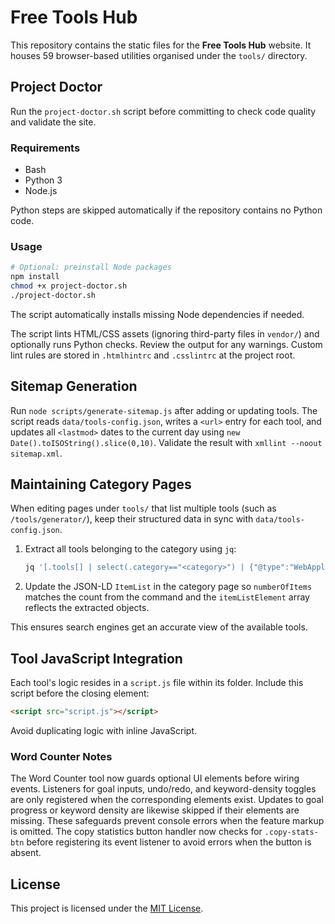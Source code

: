 # Free Tools Hub

This repository contains the static files for the **Free Tools Hub** website. It houses 59 browser-based utilities organised under the `tools/` directory.

## Project Doctor

Run the `project-doctor.sh` script before committing to check code quality and validate the site.

### Requirements

- Bash
- Python 3
- Node.js

Python steps are skipped automatically if the repository contains no Python code.

### Usage

```bash
# Optional: preinstall Node packages
npm install
chmod +x project-doctor.sh
./project-doctor.sh
```

The script automatically installs missing Node dependencies if needed.

The script lints HTML/CSS assets (ignoring third-party files in `vendor/`) and optionally runs Python checks. Review the output for any warnings.
Custom lint rules are stored in `.htmlhintrc` and `.csslintrc` at the project root.


## Sitemap Generation

Run `node scripts/generate-sitemap.js` after adding or updating tools. The script reads `data/tools-config.json`, writes a `<url>` entry for each tool, and updates all `<lastmod>` dates to the current day using `new Date().toISOString().slice(0,10)`. Validate the result with `xmllint --noout sitemap.xml`.

## Maintaining Category Pages

When editing pages under `tools/` that list multiple tools (such as `/tools/generator/`), keep their structured data in sync with `data/tools-config.json`.

1. Extract all tools belonging to the category using `jq`:

   ```bash
   jq '[.tools[] | select(.category=="<category>") | {"@type":"WebApplication","name":.name,"description":.description}]' data/tools-config.json
   ```

2. Update the JSON-LD `ItemList` in the category page so `numberOfItems` matches the count from the command and the `itemListElement` array reflects the extracted objects.

This ensures search engines get an accurate view of the available tools.

## Tool JavaScript Integration

Each tool's logic resides in a `script.js` file within its folder. Include this script before the closing </body> element:

```html
<script src="script.js"></script>
```

Avoid duplicating logic with inline JavaScript.

### Word Counter Notes

The Word Counter tool now guards optional UI elements before wiring events.
Listeners for goal inputs, undo/redo, and keyword-density toggles are only
registered when the corresponding elements exist. Updates to goal progress or
keyword density are likewise skipped if their elements are missing. These
safeguards prevent console errors when the feature markup is omitted. The
copy statistics button handler now checks for `.copy-stats-btn` before
registering its event listener to avoid errors when the button is absent.
## License

This project is licensed under the [MIT License](LICENSE).


